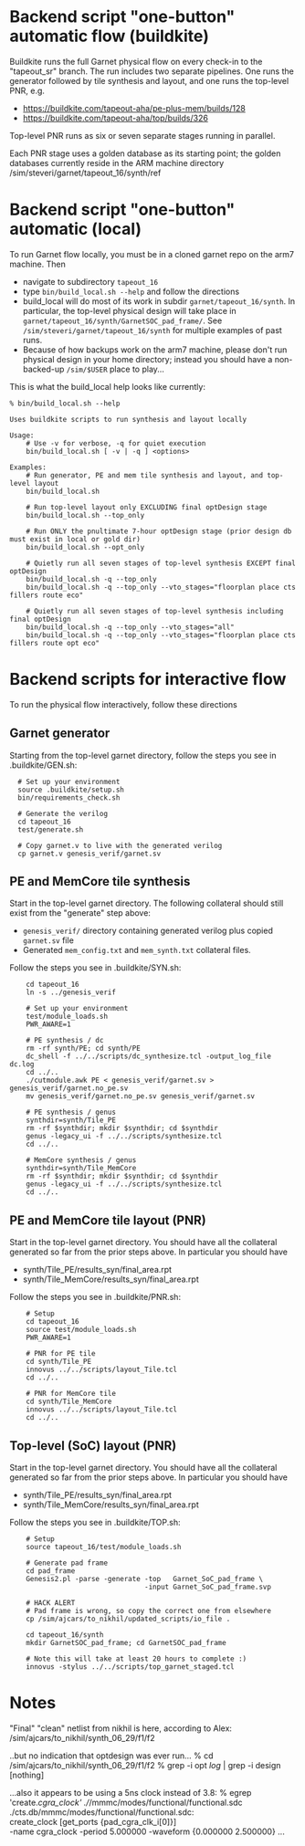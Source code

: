 # Backend script "one-button" automatic flow (buildkite)

Buildkite runs the full Garnet physical flow on every check-in to the "tapeout_sr" branch.
The run includes two separate pipelines. One runs the generator
followed by tile synthesis and layout, and one runs the top-level PNR, e.g.
* https://buildkite.com/tapeout-aha/pe-plus-mem/builds/128
* https://buildkite.com/tapeout-aha/top/builds/326

Top-level PNR runs as six or seven separate stages running in parallel. 

Each PNR stage uses a golden database as its starting point; the
golden databases currently reside in the ARM machine directory
/sim/steveri/garnet/tapeout_16/synth/ref


# Backend script "one-button" automatic (local)

To run Garnet flow locally, you must be in a cloned garnet repo on the arm7 machine. Then

* navigate to subdirectory `tapeout_16`
* type `bin/build_local.sh --help` and follow the directions
* build_local will do most of its work in subdir `garnet/tapeout_16/synth`. In particular, the top-level physical design will take place in `garnet/tapeout_16/synth/GarnetSOC_pad_frame/`. See `/sim/steveri/garnet/tapeout_16/synth` for multiple examples of past runs.
* Because of how backups work on the arm7 machine, please don't run physical design in your home directory; instead you should have a non-backed-up `/sim/$USER` place to play...

This is what the build_local help looks like currently:

```
% bin/build_local.sh --help

Uses buildkite scripts to run synthesis and layout locally

Usage:
    # Use -v for verbose, -q for quiet execution
    bin/build_local.sh [ -v | -q ] <options>

Examples:
    # Run generator, PE and mem tile synthesis and layout, and top-level layout
    bin/build_local.sh

    # Run top-level layout only EXCLUDING final optDesign stage
    bin/build_local.sh --top_only

    # Run ONLY the pnultimate 7-hour optDesign stage (prior design db must exist in local or gold dir)
    bin/build_local.sh --opt_only

    # Quietly run all seven stages of top-level synthesis EXCEPT final optDesign
    bin/build_local.sh -q --top_only
    bin/build_local.sh -q --top_only --vto_stages="floorplan place cts fillers route eco"

    # Quietly run all seven stages of top-level synthesis including final optDesign
    bin/build_local.sh -q --top_only --vto_stages="all"
    bin/build_local.sh -q --top_only --vto_stages="floorplan place cts fillers route opt eco"
```


# Backend scripts for interactive flow

To run the physical flow interactively, follow these directions

## Garnet generator

Starting from the top-level garnet directory, follow the steps you see in .buildkite/GEN.sh:
```
  # Set up your environment
  source .buildkite/setup.sh
  bin/requirements_check.sh

  # Generate the verilog
  cd tapeout_16
  test/generate.sh

  # Copy garnet.v to live with the generated verilog
  cp garnet.v genesis_verif/garnet.sv
```

## PE and MemCore tile synthesis

Start in the top-level garnet directory. The following collateral should still exist from the "generate" step above:
* `genesis_verif/` directory containing generated verilog plus copied `garnet.sv` file
* Generated `mem_config.txt` and `mem_synth.txt` collateral files.

Follow the steps you see in .buildkite/SYN.sh:
```
    cd tapeout_16
    ln -s ../genesis_verif

    # Set up your environment
    test/module_loads.sh
    PWR_AWARE=1

    # PE synthesis / dc
    rm -rf synth/PE; cd synth/PE
    dc_shell -f ../../scripts/dc_synthesize.tcl -output_log_file dc.log
    cd ../..
    ./cutmodule.awk PE < genesis_verif/garnet.sv > genesis_verif/garnet.no_pe.sv
    mv genesis_verif/garnet.no_pe.sv genesis_verif/garnet.sv

    # PE synthesis / genus
    synthdir=synth/Tile_PE
    rm -rf $synthdir; mkdir $synthdir; cd $synthdir
    genus -legacy_ui -f ../../scripts/synthesize.tcl
    cd ../..    

    # MemCore synthesis / genus
    synthdir=synth/Tile_MemCore
    rm -rf $synthdir; mkdir $synthdir; cd $synthdir
    genus -legacy_ui -f ../../scripts/synthesize.tcl
    cd ../..    
```

## PE and MemCore tile layout (PNR)

Start in the top-level garnet directory. You should have all the collateral generated so far from the prior steps above. In particular you should have
* synth/Tile_PE/results_syn/final_area.rpt
* synth/Tile_MemCore/results_syn/final_area.rpt

Follow the steps you see in .buildkite/PNR.sh:
```
    # Setup
    cd tapeout_16
    source test/module_loads.sh
    PWR_AWARE=1

    # PNR for PE tile
    cd synth/Tile_PE
    innovus ../../scripts/layout_Tile.tcl
    cd ../..

    # PNR for MemCore tile
    cd synth/Tile_MemCore
    innovus ../../scripts/layout_Tile.tcl
    cd ../..
```

## Top-level (SoC) layout (PNR)

Start in the top-level garnet directory. You should have all the collateral generated so far from the prior steps above. In particular you should have
* synth/Tile_PE/results_syn/final_area.rpt
* synth/Tile_MemCore/results_syn/final_area.rpt

Follow the steps you see in .buildkite/TOP.sh:
```
    # Setup
    source tapeout_16/test/module_loads.sh

    # Generate pad frame
    cd pad_frame
    Genesis2.pl -parse -generate -top   Garnet_SoC_pad_frame \
                                 -input Garnet_SoC_pad_frame.svp

    # HACK ALERT
    # Pad frame is wrong, so copy the correct one from elsewhere
    cp /sim/ajcars/to_nikhil/updated_scripts/io_file .

    cd tapeout_16/synth
    mkdir GarnetSOC_pad_frame; cd GarnetSOC_pad_frame

    # Note this will take at least 20 hours to complete :)
    innovus -stylus ../../scripts/top_garnet_staged.tcl
```

# Notes

"Final" "clean" netlist from nikhil is here, according to Alex:
  /sim/ajcars/to_nikhil/synth_06_29/f1/f2

..but no indication that optdesign was ever run...
  % cd /sim/ajcars/to_nikhil/synth_06_29/f1/f2
  % grep -i opt *log* | grep -i design
    [nothing]

...also it appears to be using a 5ns clock instead of 3.8:
  % egrep 'create.*cgra_clock' ./*/mmmc/modes/functional/functional.sdc
    ./cts.db/mmmc/modes/functional/functional.sdc:\
    create_clock [get_ports {pad_cgra_clk_i[0]}]  \
    -name cgra_clock -period 5.000000 -waveform {0.000000 2.500000}
    ...

